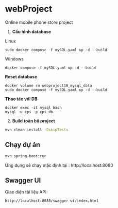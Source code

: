 # webProject
Online mobile phone store project

1. **Cấu hình database**

Linux
```
sudo docker compose -f mySQL.yaml up -d --build
```
Windows

```
docker compose -f mySQL.yaml up -d --build
```
**Reset database**
```
docker volume rm webproject10_mysql_data
sudo docker compose -f mySQL.yaml up -d --build
```
**Thao tác với DB**
```
docker exec -it mysql bash
mysql -u cps -p cps_db
```

2. **Build toàn bộ project**



```bash
mvn clean install -DskipTests
```

## Chạy dự án

```bash
mvn spring-boot:run
```

Ứng dụng sẽ chạy mặc định tại : http://localhost:8080

## Swagger UI

Giao diện tài liệu API:

```
http://localhost:8080/swagger-ui/index.html
```